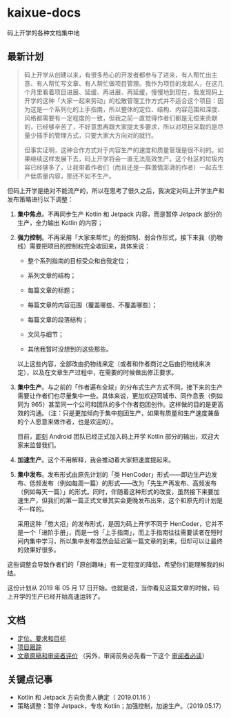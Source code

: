 # kaixue-docs

码上开学的各种文档集中地

## 最新计划

> 码上开学从创建以来，有很多热心的开发者都参与了进来，有人帮忙出主意、有人帮忙写文章、有人帮忙做项目管理。我作为项目的发起人，在这几个月里看着项目进展、延缓、再进展、再延缓，慢慢地到现在，我发现码上开学的这种「大家一起来劳动」的松散管理工作方式并不适合这个项目：因为这是一个系列化的上手指南，所以整体的定位、结构、内容范围和深度、风格都需要有一定程度的一致，但我之前一直觉得作者们都是无偿来贡献的，已经够辛苦了，不好意思再跟大家提太多要求，所以对项目采取的是尽量少插手的管理方式，只要大家大方向对的就行。
>
> 但事实证明，这种合作方式对于内容生产的速度和质量管理是很不利的。如果继续这样发展下去，码上开学将会一直无法高效生产。这个社区的垃圾内容已经够多了，让我带着作者们（而且还是一群激情澎湃的作者）一起去生产低质量内容，那还不如不生产。

但码上开学是绝对不能流产的，所以在思考了很久之后，我决定对码上开学生产和发布策略进行以下调整：

1. **集中焦点**。不再同步生产 Kotlin 和 Jetpack 内容，而是暂停 Jetpack 部分的生产，全力输出 Kotlin 的内容；

2. **强力控制**。不再采用「大家来帮忙」的弱控制、弱合作形式，接下来我（扔物线）需要把项目的控制权完全收回来，具体来说：

   - 整个系列指南的目标受众和自我定位；

   - 系列文章的结构；
   - 每篇文章的标题；
   - 每篇文章的内容范围（覆盖哪些、不覆盖哪些）；
   - 每篇文章的段落结构；
   - 文风与细节；
   - 其他我暂时没想到的这些那些。

   以上这些内容，全部改由扔物线来定（或者和作者商讨之后由扔物线来决定），以及在文章生产过程中，在需要的时候做出修正要求。

3. **集中生产**。与之前的「作者遍布全球」的分布式生产方式不同，接下来的生产需要让作者们也尽量集中一些。具体来说，更加欢迎同城市、同作息表（例如同为 965）甚至同一个公司和团队的多个作者抱团创作。这样做的目的是更高效的沟通。（注：只是更加倾向于集中抱团生产，如果有质量和生产速度兼备的个人愿意来做作者，也是欢迎的）。

   目前，[即刻](https://ruguoapp.com) Android 团队已经正式加入码上开学 Kotlin 部分的输出，欢迎大家来监督我们。

4. **加速生产**。这个不用解释，我会推动着大家把速度提起来。

5. **集中发布**。发布形式由原先计划的「类 HenCoder」形式——即边生产边发布、低频发布（例如每周一篇）的形式——改为「先生产再发布、高频发布（例如每天一篇）」的形式。同时，伴随着这种形式的改变，虽然接下来要加速生产，但我们的第一篇正式文章其实会更晚发布出来，这个和原先的计划是不一样的。

   采用这种「憋大招」的发布形式，是因为码上开学不同于 HenCoder，它并不是一个「进阶手册」，而是一份「上手指南」，而上手指南往往需要读者在短时间内集中学习，所以集中发布虽然会延迟第一篇文章的到来，但却可以让最终的效果好很多。

这些调整会导致作者们的「原创趣味」有一定程度的降低，希望你们能理解我的纠结。

这份计划从 2019 年 05 月 17 日开始。也就是说，当你看见这篇文章的时候，码上开学的生产已经开始高速运转了。

## 文档

- [定位、要求和目标](https://github.com/kaixueio/kaixue-docs/blob/master/%E5%AE%9A%E4%BD%8D%E3%80%81%E8%A6%81%E6%B1%82%E5%92%8C%E7%9B%AE%E6%A0%87.md)
- [项目跟踪](https://github.com/kaixueio/kaixue-docs/blob/master/%E9%A1%B9%E7%9B%AE%E8%B7%9F%E8%B8%AA.md)
- [文章原稿和审阅者评价](https://github.com/kaixueio/kaixue-docs/tree/master/%E6%96%87%E7%AB%A0) （另外，审阅前务必先看一下这个 [审阅者必读](https://github.com/kaixueio/kaixue-docs/blob/master/%E6%96%87%E7%AB%A0/%E5%AE%A1%E9%98%85%E8%80%85%E5%BF%85%E8%AF%BB.md)）

## 关键点记事

- Kotlin 和 Jetpack 方向负责人确定（ 2019.01.16 ）
- 策略调整：暂停 Jetpack，专攻 Kotlin；加强控制，加速生产。（2019.05.17）